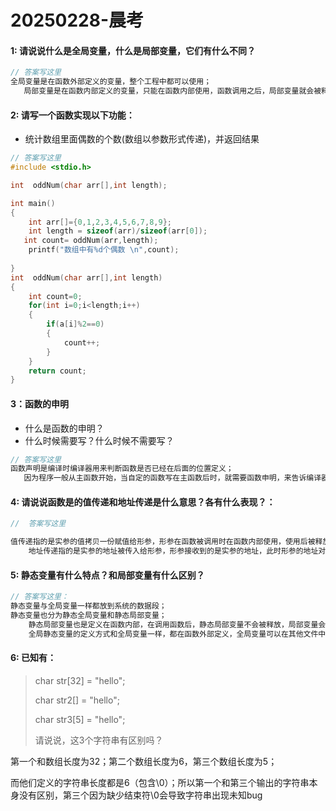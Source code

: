 # 20250228-晨考

#### 1: 请说说什么是全局变量，什么是局部变量，它们有什么不同？

``` c
// 答案写这里
全局变量是在函数外部定义的变量，整个工程中都可以使用；
   局部变量是在函数内部定义的变量，只能在函数内部使用，函数调用之后，局部变量就会被释放。


```



#### 2: 请写一个函数实现以下功能：

- 统计数组里面偶数的个数(数组以参数形式传递)，并返回结果

``` c
// 答案写这里
#include <stdio.h>

int  oddNum(char arr[],int length);

int main()
{
    int arr[]={0,1,2,3,4,5,6,7,8,9};
    int length = sizeof(arr)/sizeof(arr[0]);
   int count= oddNum(arr,length);
    printf("数组中有%d个偶数 \n",count);
    
}
int  oddNum(char arr[],int length)
{
    int count=0;
    for(int i=0;i<length;i++)
    {
        if(a[i]%2==0)
        {
            count++;
        }
    }
    return count;
}
```



#### 3：函数的申明

- 什么是函数的申明？
- 什么时候需要写？什么时候不需要写？

``` c
// 答案写这里
函数声明是编译时编译器用来判断函数是否已经在后面的位置定义；
   因为程序一般从主函数开始，当自定的函数写在主函数后时，就需要函数申明，来告诉编译器主函数后面有这个自定义的函数；当自定义的函数在主函数之前，不需要写函数声明，因为编译器从上午往下执行代码，编译器已经知道了这个函数的定义。

```



#### 4: 请说说函数是的值传递和地址传递是什么意思？各有什么表现？：

``` c
//  答案写这里

值传递指的是实参的值拷贝一份赋值给形参，形参在函数被调用时在函数内部使用，使用后被释放，即使形参被改变也不会影响到实参。
    地址传递指的是实参的地址被传入给形参，形参接收到的是实参的地址，此时形参的地址对应和实参的地址是一样的，形参通过地址改变地址中的值，地址用完后系统不会主动释放地址，此时形参也就将实参的值也改变了。

```



#### 5: 静态变量有什么特点？和局部变量有什么区别？

``` c
// 答案写这里：
静态变量与全局变量一样都放到系统的数据段；
静态变量也分为静态全局变量和静态局部变量；
    静态局部变量也是定义在函数内部，在调用函数后，静态局部变量不会被释放，局部变量会被释放；
    全局静态变量的定义方式和全局变量一样，都在函数外部定义，全局变量可以在其他文件中通过exturn引入使用，全局静态变量不能被引入；
```



#### 6: 已知有：

> char str[32] = "hello";
>
> char str2[] = "hello";
>
> char str3[5] = "hello";
>
> 请说说，这3个字符串有区别吗？

第一个和数组长度为32；第二个数组长度为6，第三个数组长度为5；

而他们定义的字符串长度都是6（包含\0）；所以第一个和第三个输出的字符串本身没有区别，第三个因为缺少结束符\0会导致字符串出现未知bug